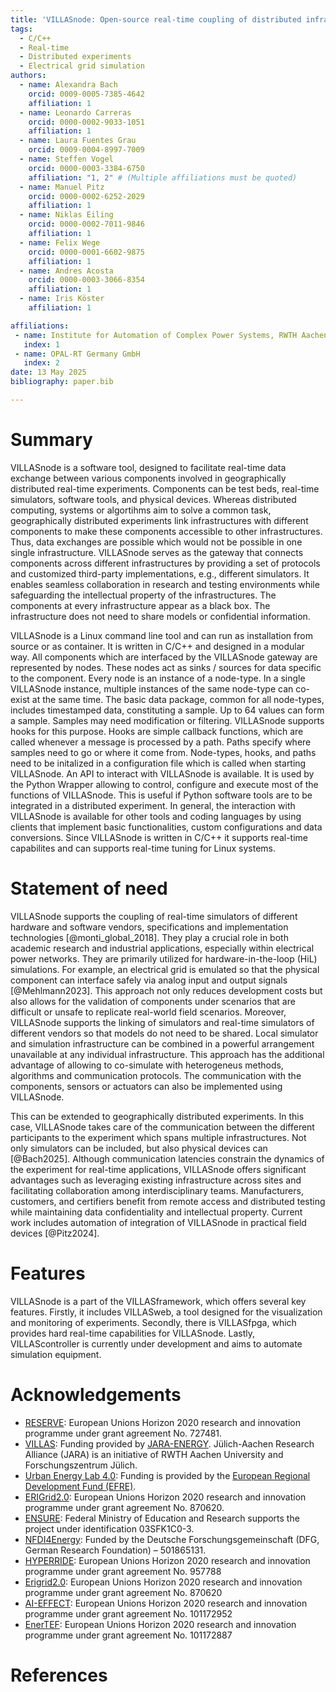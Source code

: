 ```yaml
---
title: 'VILLASnode: Open-source real-time coupling of distributed infrastructures'
tags:
  - C/C++
  - Real-time
  - Distributed experiments
  - Electrical grid simulation
authors:
  - name: Alexandra Bach
    orcid: 0009-0005-7385-4642
    affiliation: 1
  - name: Leonardo Carreras
    orcid: 0000-0002-9033-1051
    affiliation: 1
  - name: Laura Fuentes Grau
    orcid: 0009-0004-8997-7009
  - name: Steffen Vogel 
    orcid: 0000-0003-3384-6750
    affiliation: "1, 2" # (Multiple affiliations must be quoted)
  - name: Manuel Pitz
    orcid: 0000-0002-6252-2029
    affiliation: 1
  - name: Niklas Eiling
    orcid: 0000-0002-7011-9846
    affiliation: 1
  - name: Felix Wege 
    orcid: 0000-0001-6602-9875
    affiliation: 1
  - name: Andres Acosta 
    orcid: 0000-0003-3066-8354
    affiliation: 1
  - name: Iris Köster
    affiliation: 1

affiliations:
 - name: Institute for Automation of Complex Power Systems, RWTH Aachen University, Germany
   index: 1
 - name: OPAL-RT Germany GmbH
   index: 2
date: 13 May 2025
bibliography: paper.bib

---
```


# Summary

VILLASnode is a software tool, designed to facilitate real-time data exchange between various components involved in geographically distributed real-time experiments. Components can be test beds, real-time simulators, software tools, and physical devices.
Whereas distributed computing, systems or algortihms aim to solve a common task, geographically distributed experiments link infrastructures with different components to make these components accessible to other infrastructures. Thus, data exchanges are possible which would not be possible in one single infrastructure. 
VILLASnode serves as the gateway that connects components across different infrastructures by providing a set of protocols and customized third-party implementations, e.g., different simulators. It enables seamless collaboration in research and testing environments while safeguarding the intellectual property of the infrastructures. The components at every infrastructure appear as a black box. The infrastructure does not need to share models or confidential information. 

VILLASnode is a Linux command line tool and can run as installation from source or as container. It is written in C/C++ and designed in a modular way. 
All components which are interfaced by the VILLASnode gateway are represented by nodes. These nodes act as sinks / sources for data specific to the component. Every node is an instance of a node-type. In a single VILLASnode instance, multiple instances of the same node-type can co-exist at the same time.
The basic data package, common for all node-types, includes timestamped data, constituting a sample. Up to 64 values can form a sample. 
Samples may need modification or filtering. VILLASnode supports hooks for this purpose. Hooks are simple callback functions, which are called whenever a message is processed by a path.
Paths specify where samples need to go or where it come from. 
Node-types, hooks, and paths need to be initalized in a configuration file which is called when starting VILLASnode. 
An API to interact with VILLASnode is available. It is used by the Python Wrapper allowing to control, configure and execute most of the functions of VILLASnode. This is useful if Python software tools are to be integrated in a distributed experiment. 
In general, the interaction with VILLASnode is available for other tools and coding languages by using clients that implement basic functionalities, custom configurations and data conversions.
Since VILLASnode is written in C/C++ it supports real-time capabilites and can supports real-time tuning for Linux systems. 

# Statement of need

VILLASnode supports the coupling of real-time simulators of different hardware and software vendors, specifications and implementation technologies [@monti_global_2018]. They play a crucial role in both academic research and industrial applications, especially within electrical power networks. They are primarily utilized for hardware-in-the-loop (HiL) simulations. For example, an electrical grid is emulated so that the physical component can interface safely via analog input and output signals [@Mehlmann2023]. 
This approach not only reduces development costs but also allows for the validation of components under scenarios that are difficult or unsafe to replicate real-world field scenarios. Moreover, VILLASnode supports the linking of simulators and real-time simulators of different vendors so that models do not need to be shared. Local simulator and simulation infrastructure can be combined in a powerful arrangement unavailable at any individual infrastructure. This approach has the additional advantage of allowing to co-simulate with heterogeneus methods, algorithms and communication protocols. The communication with the components, sensors or actuators can also be implemented using VILLASnode.

This can be extended to geographically distributed experiments. In this case, VILLASnode takes care of the communication between the different participants to the experiment which spans multiple infrastructures. Not only simulators can be included, but also physical devices can [@Bach2025]. Although communication latencies constrain the dynamics of the experiment for real-time applications, VILLASnode offers significant advantages such as leveraging existing infrastructure across sites and facilitating collaboration among interdisciplinary teams. Manufacturers, customers, and certifiers benefit from remote access and distributed testing while maintaining data confidentiality and intellectual property. Current work includes automation of integration of VILLASnode in practical field devices [@Pitz2024]. 

# Features 
VILLASnode is a part of the VILLASframework, which offers several key features. 
Firstly, it includes VILLASweb, a tool designed for the visualization and monitoring of experiments. 
Secondly, there is VILLASfpga, which provides hard real-time capabilities for VILLASnode. 
Lastly, VILLAScontroller is currently under development and aims to automate simulation equipment.

# Acknowledgements
- [RESERVE](http://re-serve.eu/): European Unions Horizon 2020 research and innovation programme under grant agreement No. 727481.
- [VILLAS](https://villas.fein-aachen.org/website/): Funding provided by [JARA-ENERGY](http://www.jara.org/en/research/energy). Jülich-Aachen Research Alliance (JARA) is an initiative of RWTH Aachen University and Forschungszentrum Jülich.
- [Urban Energy Lab 4.0](https://www.uel4-0.de/Home/): Funding is provided by the [European Regional Development Fund (EFRE)](https://ec.europa.eu/regional_policy/en/funding/erdf/).
- [ERIGrid2.0](https://erigrid2.eu/): European Unions Horizon 2020 research and innovation programme under grant agreement No. 870620.
- [ENSURE](https://www.kopernikus-projekte.de/projekte/ensure): Federal Ministry of Education and Research supports the project under identification 03SFK1C0-3. 
- [NFDI4Energy](https://nfdi4energy.uol.de/): Funded by the Deutsche Forschungsgemeinschaft (DFG, German Research Foundation) – 501865131.
- [HYPERRIDE](https://hyperride.eu/): European Unions Horizon 2020 research and innovation programme under grant agreement No. 957788
- [Erigrid2.0](https://erigrid2.eu/): European Unions Horizon 2020 research and innovation programme under grant agreement No. 870620
- [AI-EFFECT](https://ai-effect.eu/): European Unions Horizon 2020 research and innovation programme under grant agreement No. 101172952
- [EnerTEF](https://enertef.eu/): European Unions Horizon 2020 research and innovation programme under grant agreement No. 101172887

# References